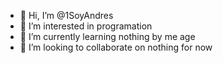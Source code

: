 - 👋 Hi, I’m @1SoyAndres
- 👀 I’m interested in programation
- 🌱 I’m currently learning nothing by me age
- 💞️ I’m looking to collaborate on nothing for now
